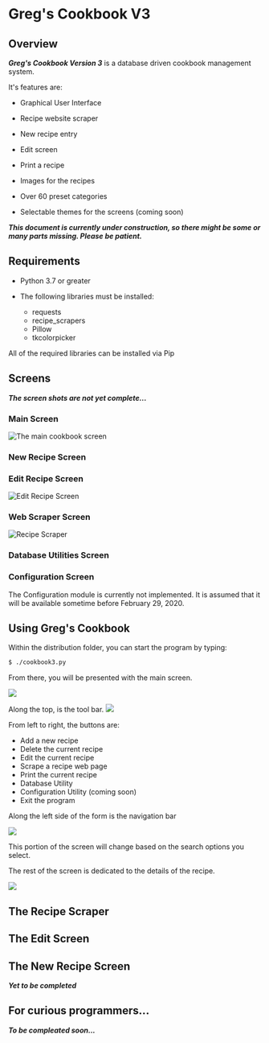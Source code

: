 # Greg's Cookbook V3

## Overview

_**Greg's Cookbook Version 3**_ is a database driven cookbook management system.

It's features are:

* Graphical User Interface

* Recipe website scraper

* New recipe entry

* Edit screen

* Print a recipe

* Images for the recipes

* Over 60 preset categories

* Selectable themes for the screens (coming soon)

_**This document is currently under construction, so there might be some or many parts missing.  Please be patient.**_

## Requirements

* Python 3.7 or greater
* The following libraries must be installed:

  - requests
  - recipe_scrapers
  - Pillow
  - tkcolorpicker

All of the required libraries can be installed via Pip


## Screens

_**The screen shots are not yet complete...**_

### Main Screen
![The main cookbook screen](./assets/Cookbook-Main.png)

### New Recipe Screen


### Edit Recipe Screen
![Edit Recipe Screen](./assets/Editor.png)


### Web Scraper Screen
![Recipe Scraper](./assets/Recipe-Scraper.png)



### Database Utilities Screen


### Configuration Screen
The Configuration module is currently not implemented.  It is assumed that it will be available sometime before February 29, 2020.


## Using Greg's Cookbook

Within the distribution folder, you can start the program by typing:

```bash
$ ./cookbook3.py
```

From there, you will be presented with the main screen.

![](./assets/Cookbook-Main.png)

Along the top, is the tool bar.
![](./assets/Toolbar.png)

From left to right, the buttons are:
* Add a new recipe
* Delete the current recipe
* Edit the current recipe
* Scrape a recipe web page
* Print the current recipe
* Database Utility
* Configuration Utility (coming soon)
* Exit the program

Along the left side of the form is the navigation bar

![](./assets/Navigation.png)

This portion of the screen will change based on the search options you select.

The rest of the screen is dedicated to the details of the recipe.

![](./assets/Details.png)

## The Recipe Scraper


## The Edit Screen


## The New Recipe Screen



_**Yet to be completed**_

## For curious programmers...

_**To be compleated soon...**_